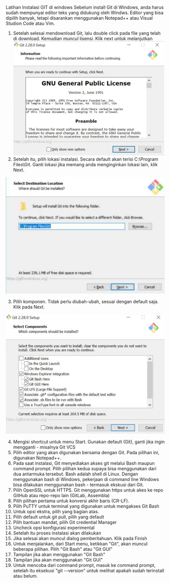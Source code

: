 Latihan Instalasi GIT di windows
Sebelum install Git di Windows, anda harus sudah mempunyai editor teks yang didukung oleh Windws. Editor yang bisa dipilih banyak, tetapi disarankan menggunakan Notepad++ atau Visual Studion Code atau Vim.

1. Setelah selesai mendownload Git, lalu double click pada file yang telah di download. Kemudian muncul lisensi. Klik next untuk melanjutkan
![](image/latihan/001.png)
2. Setelah itu, pilih lokasi instalasi. Secara default akan terisi C:\Program Files\Git. Ganti lokasi jika memang anda menginginkan lokasi lain, klik Next.

![](image/latihan/002.png)

3. Pilih komponen. Tidak perlu diubah-ubah, sesuai dengan default saja. Klik pada Next.

![](image/latihan/003.png)

4. Mengisi shortcut untuk menu Start. Gunakan default (Git), ganti jika ingin mengganti - misalnya Git VCS
5. Pilih editor yang akan digunakan bersama dengan Git. Pada pilihan ini, digunakan Notepad++.
6. Pada saat instalasi, Git menyediakan akses git melalui Bash maupun command prompt. Pilih pilihan kedua supaya bisa menggunakan dari dua antarmuka tersebut. Bash adalah shell di Linux. Dengan menggunakan bash di Windows, pekerjaan di command line Windows bisa dilakukan menggunakan bash - termasuk ekskusi dari Git.
7. Pilih OpenSSL untuk HTTPS. Git menggunakan https untuk akes ke repo GitHub atau repo-repo lain (GitLab, Assembla)
8. Pilih pilihan pertama untuk konversi akhir baris (CR-LF).
9. Pilih PuTTY untuk terminal yang digunakan untuk mengakses Git Bash
10. Untuk opsi ekstra, pilih yang bagian atas.
11. Pilih default untuk git pull, pilih yang default
12. Pilih bantuan mandat, pilih Git credential Manager
13. Uncheck opsi konfigurasi experimental
14. Setelah itu proses instalasi akan dilakukan
15. Jika selesai akan muncul dialog pemberitahuan. Klik pada Finish
16. Untuk menjalankan, dari Start menu, ketikkan "Git", akan muncul beberapa pilihan. Pilih "Git Bash" atau "Git GUI”
17. Tampilan jika akan menggunakan "Git Bash"
18. Tampilan jika akan menggunakan "Git GUI"
19. Untuk mencoba dari command prompt, masuk ke command prompt, setelah itu eksekusi "git --version" untuk melihat apakah sudah terinstall atau belum.